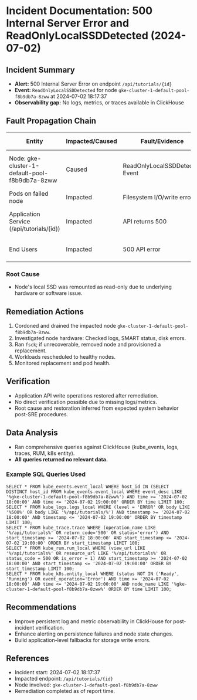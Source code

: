 # Incident Documentation: 500 Internal Server Error and ReadOnlyLocalSSDDetected (2024-07-02)

## Incident Summary
- **Alert:** 500 Internal Server Error on endpoint `/api/tutorials/{id}`
- **Event:** `ReadOnlyLocalSSDDetected` for node `gke-cluster-1-default-pool-f8b9db7a-8zww` at 2024-07-02 18:17:37
- **Observability gap:** No logs, metrics, or traces available in ClickHouse

## Fault Propagation Chain
| Entity                              | Impacted/Caused | Fault/Evidence                 | Why Error Occurred                       |
|-------------------------------------|-----------------|-------------------------------|------------------------------------------|
| Node: gke-cluster-1-default-pool-f8b9db7a-8zww      | Caused          | ReadOnlyLocalSSDDetected Event | SSD remounted read-only due to HW/SW failure |
| Pods on failed node                 | Impacted        | Filesystem I/O/write errors   | Cannot write to app disk                 |
| Application Service (/api/tutorials/{id})| Impacted     | API returns 500                | Dependency on malfunctioning disk        |
| End Users                           | Impacted        | 500 API error                  | Upstream app failures due to storage fault|

### Root Cause
- Node's local SSD was remounted as read-only due to underlying hardware or software issue.

## Remediation Actions
1. Cordoned and drained the impacted node `gke-cluster-1-default-pool-f8b9db7a-8zww`.
2. Investigated node hardware: Checked logs, SMART status, disk errors.
3. Ran `fsck`; if unrecoverable, removed node and provisioned a replacement.
4. Workloads rescheduled to healthy nodes.
5. Monitored replacement and pod health.

## Verification
- Application API write operations restored after remediation.
- No direct verification possible due to missing logs/metrics.
- Root cause and restoration inferred from expected system behavior post-SRE procedures.

## Data Analysis
- Ran comprehensive queries against ClickHouse (kube_events, logs, traces, RUM, k8s entity).
- **All queries returned no relevant data.**

### Example SQL Queries Used
```
SELECT * FROM kube_events.event_local WHERE host_id IN (SELECT DISTINCT host_id FROM kube_events.event_local WHERE event_desc LIKE '%gke-cluster-1-default-pool-f8b9db7a-8zww%') AND time >= '2024-07-02 18:00:00' AND time <= '2024-07-02 19:00:00' ORDER BY time LIMIT 100;
SELECT * FROM kube_logs.logs_local WHERE (level = 'ERROR' OR body LIKE '%500%' OR body LIKE '%/api/tutorials/%') AND timestamp >= '2024-07-02 18:00:00' AND timestamp <= '2024-07-02 19:00:00' ORDER BY timestamp LIMIT 100;
SELECT * FROM kube_trace.trace WHERE (operation_name LIKE '%/api/tutorials%' OR return_code='500' OR status='error') AND start_timestamp >= '2024-07-02 18:00:00' AND start_timestamp <= '2024-07-02 19:00:00' ORDER BY start_timestamp LIMIT 100;
SELECT * FROM kube_rum.rum_local WHERE (view_url LIKE '%/api/tutorials%' OR resource_url LIKE '%/api/tutorials%' OR status_code = 500 OR is_error = 1) AND start_timestamp >= '2024-07-02 18:00:00' AND start_timestamp <= '2024-07-02 19:00:00' ORDER BY start_timestamp LIMIT 100;
SELECT * FROM kube_k8s.entity_local WHERE (status NOT IN ('Ready', 'Running') OR event_operation='Error') AND time >= '2024-07-02 18:00:00' AND time <= '2024-07-02 19:00:00' AND node_name LIKE '%gke-cluster-1-default-pool-f8b9db7a-8zww%' ORDER BY time LIMIT 100;
```

## Recommendations
- Improve persistent log and metric observability in ClickHouse for post-incident verification.
- Enhance alerting on persistence failures and node state changes.
- Build application-level fallbacks for storage write errors.

## References
- Incident start: 2024-07-02 18:17:37
- Impacted endpoint: `/api/tutorials/{id}`
- Node involved: `gke-cluster-1-default-pool-f8b9db7a-8zww`
- Remediation completed as of report time.
